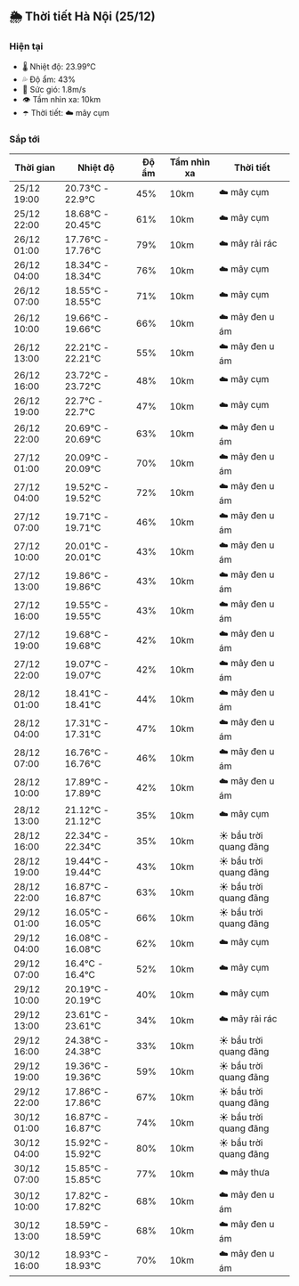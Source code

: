 ## 🌦️ Thời tiết Hà Nội (25/12)

### Hiện tại

- 🌡️ Nhiệt độ: 23.99℃
- 💦 Độ ẩm: 43%
- 💨 Sức gió: 1.8m/s
- 👁️ Tầm nhìn xa: 10km
- ☂️ Thời tiết: ☁️ mây cụm

### Sắp tới

| Thời gian | Nhiệt độ | Độ ẩm | Tầm nhìn xa | Thời tiết |
| --- | --- | --- | --- | --- |
| 25/12 19:00 | 20.73℃ - 22.9℃ | 45% | 10km | ☁️ mây cụm |
| 25/12 22:00 | 18.68℃ - 20.45℃ | 61% | 10km | ☁️ mây cụm |
| 26/12 01:00 | 17.76℃ - 17.76℃ | 79% | 10km | ☁️ mây rải rác |
| 26/12 04:00 | 18.34℃ - 18.34℃ | 76% | 10km | ☁️ mây cụm |
| 26/12 07:00 | 18.55℃ - 18.55℃ | 71% | 10km | ☁️ mây cụm |
| 26/12 10:00 | 19.66℃ - 19.66℃ | 66% | 10km | ☁️ mây đen u ám |
| 26/12 13:00 | 22.21℃ - 22.21℃ | 55% | 10km | ☁️ mây đen u ám |
| 26/12 16:00 | 23.72℃ - 23.72℃ | 48% | 10km | ☁️ mây cụm |
| 26/12 19:00 | 22.7℃ - 22.7℃ | 47% | 10km | ☁️ mây cụm |
| 26/12 22:00 | 20.69℃ - 20.69℃ | 63% | 10km | ☁️ mây đen u ám |
| 27/12 01:00 | 20.09℃ - 20.09℃ | 70% | 10km | ☁️ mây đen u ám |
| 27/12 04:00 | 19.52℃ - 19.52℃ | 72% | 10km | ☁️ mây đen u ám |
| 27/12 07:00 | 19.71℃ - 19.71℃ | 46% | 10km | ☁️ mây đen u ám |
| 27/12 10:00 | 20.01℃ - 20.01℃ | 43% | 10km | ☁️ mây đen u ám |
| 27/12 13:00 | 19.86℃ - 19.86℃ | 43% | 10km | ☁️ mây đen u ám |
| 27/12 16:00 | 19.55℃ - 19.55℃ | 43% | 10km | ☁️ mây đen u ám |
| 27/12 19:00 | 19.68℃ - 19.68℃ | 42% | 10km | ☁️ mây đen u ám |
| 27/12 22:00 | 19.07℃ - 19.07℃ | 42% | 10km | ☁️ mây đen u ám |
| 28/12 01:00 | 18.41℃ - 18.41℃ | 44% | 10km | ☁️ mây đen u ám |
| 28/12 04:00 | 17.31℃ - 17.31℃ | 47% | 10km | ☁️ mây đen u ám |
| 28/12 07:00 | 16.76℃ - 16.76℃ | 46% | 10km | ☁️ mây đen u ám |
| 28/12 10:00 | 17.89℃ - 17.89℃ | 42% | 10km | ☁️ mây đen u ám |
| 28/12 13:00 | 21.12℃ - 21.12℃ | 35% | 10km | ☁️ mây cụm |
| 28/12 16:00 | 22.34℃ - 22.34℃ | 35% | 10km | ☀️ bầu trời quang đãng |
| 28/12 19:00 | 19.44℃ - 19.44℃ | 43% | 10km | ☀️ bầu trời quang đãng |
| 28/12 22:00 | 16.87℃ - 16.87℃ | 63% | 10km | ☀️ bầu trời quang đãng |
| 29/12 01:00 | 16.05℃ - 16.05℃ | 66% | 10km | ☀️ bầu trời quang đãng |
| 29/12 04:00 | 16.08℃ - 16.08℃ | 62% | 10km | ☁️ mây cụm |
| 29/12 07:00 | 16.4℃ - 16.4℃ | 52% | 10km | ☁️ mây cụm |
| 29/12 10:00 | 20.19℃ - 20.19℃ | 40% | 10km | ☁️ mây cụm |
| 29/12 13:00 | 23.61℃ - 23.61℃ | 34% | 10km | ☁️ mây rải rác |
| 29/12 16:00 | 24.38℃ - 24.38℃ | 33% | 10km | ☀️ bầu trời quang đãng |
| 29/12 19:00 | 19.36℃ - 19.36℃ | 59% | 10km | ☀️ bầu trời quang đãng |
| 29/12 22:00 | 17.86℃ - 17.86℃ | 67% | 10km | ☀️ bầu trời quang đãng |
| 30/12 01:00 | 16.87℃ - 16.87℃ | 74% | 10km | ☀️ bầu trời quang đãng |
| 30/12 04:00 | 15.92℃ - 15.92℃ | 80% | 10km | ☀️ bầu trời quang đãng |
| 30/12 07:00 | 15.85℃ - 15.85℃ | 77% | 10km | ☁️ mây thưa |
| 30/12 10:00 | 17.82℃ - 17.82℃ | 68% | 10km | ☁️ mây đen u ám |
| 30/12 13:00 | 18.59℃ - 18.59℃ | 68% | 10km | ☁️ mây đen u ám |
| 30/12 16:00 | 18.93℃ - 18.93℃ | 70% | 10km | ☁️ mây đen u ám |
